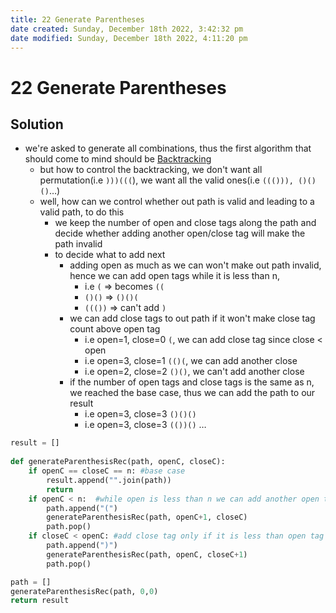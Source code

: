 ```yaml
---
title: 22 Generate Parentheses
date created: Sunday, December 18th 2022, 3:42:32 pm
date modified: Sunday, December 18th 2022, 4:11:20 pm
---
```


# 22 Generate Parentheses

## Solution

- we're asked to generate all combinations, thus the first algorithm that should come to mind should be [Backtracking](Algo/Fundamental%20Algorithms/Recursion/Backtracking.md)
	- but how to control the backtracking, we don't want all permutation(i.e `)))(((`), we want all the valid ones(i.e `((())), ()()()`…)
	- well, how can we control whether out path is valid and leading to a valid path, to do this
		- we keep the number of open and close tags along the path and decide whether adding another open/close tag will make the path invalid
		- to decide what to add next
			- adding open as much as we can won't make out path invalid, hence we can add open tags while it is less than n,  
				- i.e `(` => becomes `((`
				- `()()` => `()()(`
				- `((())` => can't add `)`
			- we can add close tags to out path if it won't make close tag count above open tag
				- i.e open=1, close=0 `(`, we can add close tag since close < open
				- i.e open=3, close=1 `(()(`, we can add another close
				- i.e open=2, close=2 `()()`, we can't add another close
			- if the number of open tags and close tags is the same as n, we reached the base case, thus we can add the path to our result
				- i.e open=3, close=3 `()()()`
				- i.e open=3, close=3 `(())()` …

```python
result = []
    
def generateParenthesisRec(path, openC, closeC):
    if openC == closeC == n: #base case
        result.append("".join(path))
        return
    if openC < n:  #while open is less than n we can add another open tag
        path.append("(")
        generateParenthesisRec(path, openC+1, closeC)
        path.pop()
    if closeC < openC: #add close tag only if it is less than open tag's count 
        path.append(")")
        generateParenthesisRec(path, openC, closeC+1)
        path.pop()        

path = []
generateParenthesisRec(path, 0,0)
return result
```
